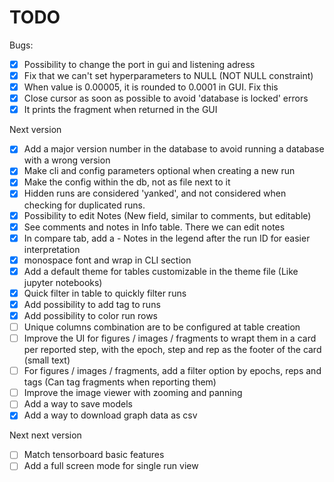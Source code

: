 # TODO
Bugs:
- [X] Possibility to change the port in gui and listening adress
- [X] Fix that we can't set hyperparameters to NULL (NOT NULL constraint)
- [X] When value is 0.00005, it is rounded to 0.0001 in GUI. Fix this
- [X] Close cursor as soon as possible to avoid 'database is locked' errors
- [X] It prints the fragment when returned in the GUI

Next version
- [X] Add a major version number in the database to avoid running a database with a wrong version
- [X] Make cli and config parameters optional when creating a new run
- [X] Make the config within the db, not as file next to it
- [X] Hidden runs are considered 'yanked', and not considered when checking for duplicated runs.
- [X] Possibility to edit Notes (New field, similar to comments, but editable)
- [X] See comments and notes in Info table. There we can edit notes
- [X] In compare tab, add a - Notes in the legend after the run ID for easier interpretation
- [X] monospace font and wrap in CLI section
- [X] Add a default theme for tables customizable in the theme file (Like jupyter notebooks)
- [X] Quick filter in table to quickly filter runs
- [X] Add possibility to add tag to runs
- [X] Add possibility to color run rows
- [ ] Unique columns combination are to be configured at table creation
- [ ] Improve the UI for figures / images / fragments to wrapt them in a card per reported step, with the epoch, step and rep as the footer of the card (small text)
- [ ] For figures / images / fragments, add a filter option by epochs, reps and tags (Can tag fragments when reporting them)
- [ ] Improve the image viewer with zooming and panning
- [ ] Add a way to save models
- [X] Add a way to download graph data as csv

Next next version
- [ ] Match tensorboard basic features
- [ ] Add a full screen mode for single run view
